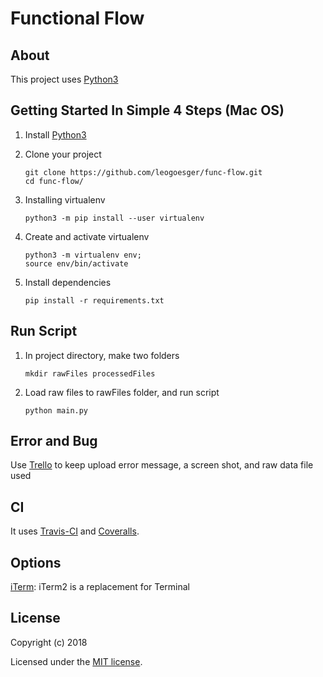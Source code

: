 # Functional Flow

## About

This project uses [Python3](https://www.python.org/)

## Getting Started In Simple 4 Steps (Mac OS)

1. Install [Python3](https://www.python.org/downloads/)
2. Clone your project

   ```
   git clone https://github.com/leogoesger/func-flow.git
   cd func-flow/
   ```

3. Installing virtualenv

   ```
   python3 -m pip install --user virtualenv
   ```

4. Create and activate virtualenv

   ```
   python3 -m virtualenv env;
   source env/bin/activate
   ```

5. Install dependencies

   ```
   pip install -r requirements.txt
   ```

## Run Script

1. In project directory, make two folders

   ```
   mkdir rawFiles processedFiles
   ```

2. Load raw files to rawFiles folder, and run script

   ```
   python main.py
   ```

## Error and Bug

Use [Trello](https://trello.com/funcflow) to keep upload error message, a screen shot, and raw data file used

## CI

It uses [Travis-CI](https://travis-ci.org/) and [Coveralls](https://coveralls.io/).

## Options

[iTerm](https://www.iterm2.com/): iTerm2 is a replacement for Terminal

## License

Copyright (c) 2018

Licensed under the [MIT license](LICENSE).
